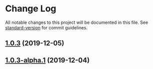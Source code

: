 # Change Log

All notable changes to this project will be documented in this file. See [standard-version](https://github.com/conventional-changelog/standard-version) for commit guidelines.

<a name="1.0.3"></a>
## [1.0.3](https://github.com/hackash/node-hk-zip/compare/v1.0.3-alpha.1...v1.0.3) (2019-12-05)



<a name="1.0.3-alpha.1"></a>
## [1.0.3-alpha.1](https://github.com/hackash/node-hk-zip/compare/v1.0.3-alpha.0...v1.0.3-alpha.1) (2019-12-04)
